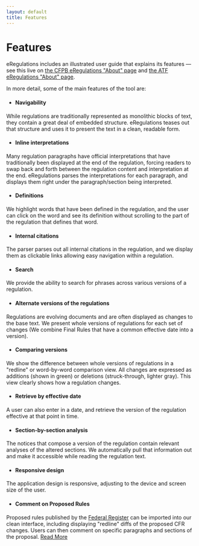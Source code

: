 ```yaml
---
layout: default
title: Features
---
```

# Features

eRegulations includes an illustrated user guide that explains its features — see this live on [the CFPB eRegulations "About" page](http://www.consumerfinance.gov/eregulations/about) and [the ATF eRegulations "About" page](https://atf-eregs.app.cloud.gov/about).

In more detail, some of the main features of the tool are:

- #### Navigability
While regulations are traditionally represented as monolithic blocks of text, they contain a great deal of embedded structure. eRegulations teases out that structure and uses it to present the text in a clean, readable form.

- #### Inline interpretations
Many regulation paragraphs have official interpretations that have traditionally been displayed at the end of the regulation, forcing readers to swap back and forth between the regulation content and interpretation at the end. eRegulations parses the interpretations for each paragraph, and displays them right under the paragraph/section being interpreted.

- #### Definitions
We highlight words that have been defined in the regulation, and the user can click on the word and see its definition without scrolling to the part of the regulation that defines that word.

- #### Internal citations
The parser parses out all internal citations in the regulation, and we display them as clickable links allowing easy navigation within a regulation.

- #### Search
We provide the ability to search for phrases across various versions of a regulation.

- #### Alternate versions of the regulations
Regulations are evolving documents and are often displayed as changes to the base text. We present whole versions of regulations for each set of changes (We combine Final Rules that have a common effective date into a version).

- #### Comparing versions
We show the difference between whole versions of regulations in a "redline" or word-by-word comparison view. All changes are expressed as additions (shown in green) or deletions (struck-through, lighter gray). This view clearly shows how a regulation changes.

- #### Retrieve by effective date
A user can also enter in a date, and retrieve the version of the regulation effective at that point in time.

- #### Section-by-section analysis
The notices that compose a version of the regulation contain relevant analyses of the altered sections. We automatically pull that information out and make it accessible while reading the regulation text.

- #### Responsive design
The application design is responsive, adjusting to the device and screen size of the user.

- #### Comment on Proposed Rules
Proposed rules published by the [Federal Register](https://federalregister.gov) can be imported into our clean interface, including displaying "redline" diffs of the proposed CFR changes. Users can then comment on specific paragraphs and sections of the proposal. [Read More](/features/notice-and-comment)
